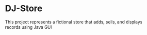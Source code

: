 # DJ-Store
This project represents a fictional store that adds, sells, and displays records using Java GUI
